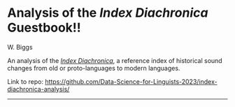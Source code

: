 # Analysis of the *Index Diachronica* Guestbook!!

W. Biggs

An analysis of the *[Index Diachronica](https://chridd.nfshost.com/diachronica/)*, a reference index of historical sound changes from old or proto-languages to modern languages.

Link to repo: https://github.com/Data-Science-for-Linguists-2023/index-diachronica-analysis/

---
